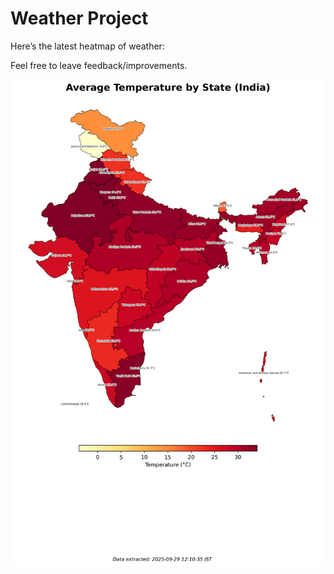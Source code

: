 # Weather Project

Here’s the latest heatmap of weather:

Feel free to leave feedback/improvements.

![India Heatmap](docs/assets/india_heatmap.png?v=DA29E5)
